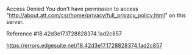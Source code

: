 Access Denied
You don't have permission to access "http://about.att.com/csr/home/privacy/full_privacy_policy.html" on this server.

Reference #18.42d3e17.1728828374.1ad2c857

https://errors.edgesuite.net/18.42d3e17.1728828374.1ad2c857